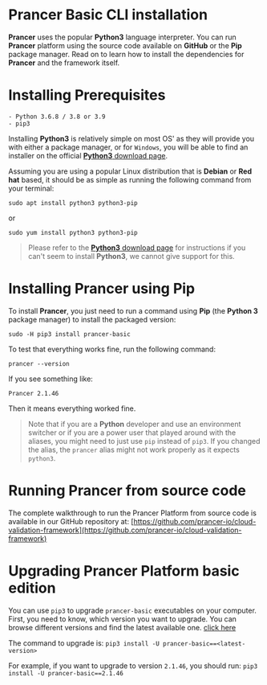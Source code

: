 # Prancer Basic CLI installation

**Prancer** uses the popular **Python3** language interpreter. You can run **Prancer** platform using the source code available on **GitHub** or the **Pip** package manager. Read on to learn how to install the dependencies for **Prancer** and the framework itself.

# Installing Prerequisites

    - Python 3.6.8 / 3.8 or 3.9
    - pip3

Installing **Python3** is relatively simple on most OS' as they will provide you with either a package manager, or for `Windows`, you will be able to find an installer on the official [**Python3** download page](https://www.python.org/downloads/).

Assuming you are using a popular Linux distribution that is **Debian** or **Red hat** based, it should be as simple as running the following command from your terminal:

    sudo apt install python3 python3-pip

or

    sudo yum install python3 python3-pip

> Please refer to the [**Python3** download page](https://www.python.org/downloads/) for instructions if you can't seem to install **Python3**, we cannot give support for this.

# Installing Prancer using Pip

To install **Prancer**, you just need to run a command using **Pip** (the **Python 3** package manager) to install the packaged version:

    sudo -H pip3 install prancer-basic

To test that everything works fine, run the following command:

    prancer --version

If you see something like:

    Prancer 2.1.46

Then it means everything worked fine.

> Note that if you are a **Python** developer and use an environment switcher or if you are a power user that played around with the aliases, you might need to just use `pip` instead of `pip3`. If you changed the alias, the `prancer` alias might not work properly as it expects `python3`.

# Running Prancer from source code

The complete walkthrough to run the Prancer Platform from source code is available in our GitHub repository at: [https://github.com/prancer-io/cloud-validation-framework](https://github.com/prancer-io/cloud-validation-framework)
 
# Upgrading Prancer Platform basic edition

You can use `pip3` to upgrade `prancer-basic` executables on your computer.
First, you need to know, which version you want to upgrade. You can browse different versions and find the latest available one. [click here](https://github.com/prancer-io/cloud-validation-framework/releases)

The command to upgrade is:
    `pip3 install -U prancer-basic==<latest-version>`

For example, if you want to upgrade to version `2.1.46`, you should run:
    `pip3 install -U prancer-basic==2.1.46`

